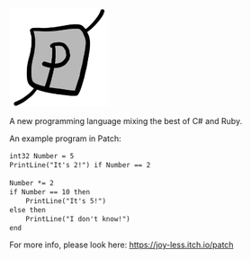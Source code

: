 <img src="Assets/Patch%20logo.png" width="175"/>

A new programming language mixing the best of C# and Ruby.

An example program in Patch:

```Patch
int32 Number = 5
PrintLine("It's 2!") if Number == 2
 
Number *= 2
if Number == 10 then
    PrintLine("It's 5!")
else then
    PrintLine("I don't know!")
end
```

For more info, please look here: https://joy-less.itch.io/patch
